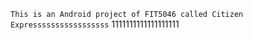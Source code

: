 ```This is an Android project of FIT5046 called Citizen Expresssssssssssssssss```
1111111111111111111